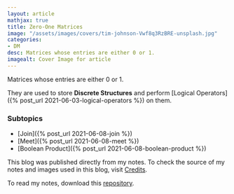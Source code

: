 ```yaml
---
layout: article
mathjax: true
title: Zero-One Matrices
image: "/assets/images/covers/tim-johnson-Vwf8q3RzBRE-unsplash.jpg"
categories:
- DM
desc: Matrices whose entries are either 0 or 1. 
imagealt: Cover Image for article
---
```


Matrices whose entries are either 0 or 1.

They are used to store <b>Discrete Structures</b> and perform [Logical Operators]({% post_url 2021-06-03-logical-operators %}) on them.

### Subtopics
- [Join]({% post_url 2021-06-08-join %})
- [Meet]({% post_url 2021-06-08-meet %})
- [Boolean Product]({% post_url 2021-06-08-boolean-product %})

This blog was published directly from my notes.
To check the source of my notes and images used in this blog, visit <a href="/credits.html" target="_blank">Credits</a>.

To read my notes, download this <a href="https://github.com/bovem/CS" target="blank">repository</a>.
